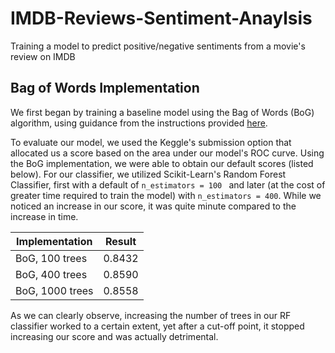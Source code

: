 # IMDB-Reviews-Sentiment-Anaylsis
Training a model to predict positive/negative sentiments from a movie's review on IMDB

## Bag of Words Implementation 

We first began by training a baseline model using the Bag of Words (BoG) algorithm, using guidance from the instructions provided <a href="https://www.kaggle.com/c/word2vec-nlp-tutorial/overview">here</a>.

To evaluate our model, we used the Keggle's submission option that allocated us a score based on the area under our model's ROC curve. Using the BoG implementation, we were able to obtain our default scores (listed below). For our classifier, we utilized Scikit-Learn's Random Forest Classifier, first with a default of ```n_estimators = 100 ``` and later (at the cost of greater time required to train the model) with ```n_estimators = 400```. While we noticed an increase in our score, it was quite minute compared to the increase in time.

| Implementation | Result |
| -------------- | ------ |
| BoG, 100 trees | 0.8432 |
| BoG, 400 trees | 0.8590 |
| BoG, 1000 trees| 0.8558 |

As we can clearly observe, increasing the number of trees in our RF classifier worked to a certain extent, yet after a cut-off point, it stopped increasing our score and was actually detrimental. 
